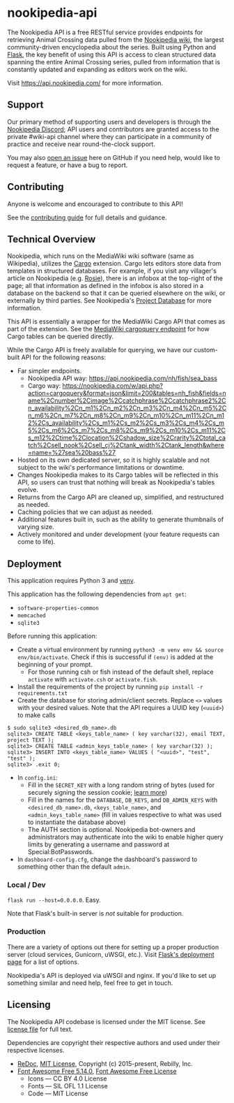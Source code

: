 # nookipedia-api
The Nookipedia API is a free RESTful service provides endpoints for retrieving Animal Crossing data pulled from the [Nookipedia wiki](https://nookipedia.com/wiki/Main_Page), the largest community-driven encyclopedia about the series. Built using Python and [Flask](https://flask.palletsprojects.com/en/1.1.x/), the key benefit of using this API is access to clean structured data spanning the entire Animal Crossing series, pulled from information that is constantly updated and expanding as editors work on the wiki. 

Visit https://api.nookipedia.com/ for more information.

## Support
Our primary method of supporting users and developers is through the [Nookipedia Discord](https://nookipedia.com/wiki/Nookipedia:Discord); API users and contributors are granted access to the private #wiki-api channel where they can participate in a community of practice and receive near round-the-clock support.

You may also [open an issue](https://github.com/Nookipedia/nookipedia-api/issues/new) here on GitHub if you need help, would like to request a feature, or have a bug to report.

## Contributing
Anyone is welcome and encouraged to contribute to this API!

See the [contributing guide](CONTRIBUTING.md) for full details and guidance.

## Technical Overview
Nookipedia, which runs on the MediaWiki wiki software (same as Wikipedia), utilizes the [Cargo](https://www.mediawiki.org/wiki/Extension:Cargo) extension. Cargo lets editors store data from templates in structured databases. For example, if you visit any villager's article on Nookipedia (e.g. [Rosie](https://nookipedia.com/wiki/Rosie)), there is an infobox at the top-right of the page; all that information as defined in the infobox is also stored in a database on the backend so that it can be queried elsewhere on the wiki, or externally by third parties. See Nookipedia's [Project Database](https://nookipedia.com/wiki/Nookipedia:Project_Database) for more information.

This API is essentially a wrapper for the MediaWiki Cargo API that comes as part of the extension. See the [MediaWiki cargoquery endpoint](https://nookipedia.com/w/api.php?action=help&modules=cargoquery) for how Cargo tables can be queried directly.

While the Cargo API is freely available for querying, we have our custom-built API for the following reasons:
* Far simpler endpoints.
  * Nookipedia API way: https://api.nookipedia.com/nh/fish/sea_bass
  * Cargo way: https://nookipedia.com/w/api.php?action=cargoquery&format=json&limit=200&tables=nh_fish&fields=name%2Cnumber%2Cimage%2Ccatchphrase%2Ccatchphrase2%2Cn_availability%2Cn_m1%2Cn_m2%2Cn_m3%2Cn_m4%2Cn_m5%2Cn_m6%2Cn_m7%2Cn_m8%2Cn_m9%2Cn_m10%2Cn_m11%2Cn_m12%2Cs_availability%2Cs_m1%2Cs_m2%2Cs_m3%2Cs_m4%2Cs_m5%2Cs_m6%2Cs_m7%2Cs_m8%2Cs_m9%2Cs_m10%2Cs_m11%2Cs_m12%2Ctime%2Clocation%2Cshadow_size%2Crarity%2Ctotal_catch%2Csell_nook%2Csell_cj%2Ctank_width%2Ctank_length&where=name=%27sea%20bass%27
* Hosted on its own dedicated server, so it is highly scalable and not subject to the wiki's performance limitations or downtime.
* Changes Nookipedia makes to its Cargo tables will be reflected in this API, so users can trust that nothing will break as Nookipedia's tables evolve.
* Returns from the Cargo API are cleaned up, simplified, and restructured as needed.
* Caching policies that we can adjust as needed.
* Additional features built in, such as the ability to generate thumbnails of varying size.
* Actively monitored and under development (your feature requests can come to life).

## Deployment
This application requires Python 3 and [venv](https://packaging.python.org/guides/installing-using-pip-and-virtual-environments/).

This application has the following dependencies from `apt get`:
* `software-properties-common`
* `memcached`
* `sqlite3`

Before running this application:

* Create a virtual environment by running `python3 -m venv env && source env/bin/activate`.
  Check if this is successful if `(env)` is added at the beginning of your prompt.
  * For those running csh or fish instead of the default shell,
    replace `activate` with `activate.csh` or `activate.fish`.
* Install the requirements of the project by running `pip install -r requirements.txt`
* Create the database for storing admin/client secrets.
  Replace `<>` values with your desired values.
  Note that the API requires a UUID key (`<uuid>`) to make calls

```
$ sudo sqlite3 <desired_db_name>.db
sqlite3> CREATE TABLE <keys_table_name> ( key varchar(32), email TEXT, project TEXT );
sqlite3> CREATE TABLE <admin_keys_table_name> ( key varchar(32) );
sqlite3> INSERT INTO <keys_table_name> VALUES ( "<uuid>", "test", "test" );
sqlite3> .exit 0;
```

* In `config.ini`:
  * Fill in the `SECRET_KEY` with a long random string of bytes (used for securely signing the session cookie; [learn more](https://flask.palletsprojects.com/en/1.1.x/config/#SECRET_KEY))
  * Fill in the names for the `DATABASE`, `DB_KEYS`, and `DB_ADMIN_KEYS`
    with `<desired_db_name>.db`, `<keys_table_name>`, and `<admin_keys_table_name>` (fill in values respective to what was used to instantiate the database above)
  * The AUTH section is optional. Nookipedia bot-owners and administrators may authenticate into the wiki to enable higher query limits by generating a username and password at Special:BotPasswords.
* In `dashboard-config.cfg`, change the dashboard's password to something other than the default `admin`.

### Local / Dev
`flask run --host=0.0.0.0`. Easy.

Note that Flask's built-in server is _not_ suitable for production.

### Production
There are a variety of options out there for setting up a proper production server (cloud services, Gunicorn, uWSGI, etc.). Visit [Flask's deployment page](https://flask.palletsprojects.com/en/1.1.x/deploying/) for a list of options.

Nookipedia's API is deployed via uWSGI and nginx. If you'd like to set up something similar and need help, feel free to get in touch.

## Licensing
The Nookipedia API codebase is licensed under the MIT license. See [license file](LICENSE) for full text.

Dependencies are copyright their respective authors and used under their respective licenses.
* [ReDoc](https://github.com/Redocly/redoc), [MIT License](https://github.com/Redocly/redoc/blob/master/LICENSE), Copyright (c) 2015-present, Rebilly, Inc. 
* [Font Awesome Free 5.14.0](https://fontawesome.com), [Font Awesome Free License](https://fontawesome.com/license/free)
  * Icons — CC BY 4.0 License
  * Fonts — SIL OFL 1.1 License
  * Code — MIT License
